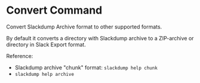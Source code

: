 # Convert Command

Convert Slackdump Archive format to other supported formats.

By default it converts a directory with Slackdump archive to a ZIP-archive or
directory in Slack Export format.

Reference:
- Slackdump archive "chunk" format: `slackdump help chunk`
- `slackdump help archive`
